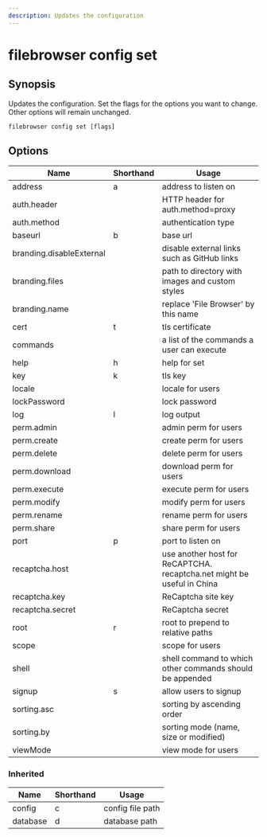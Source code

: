 ```yaml
---
description: Updates the configuration
---
```


# filebrowser config set

## Synopsis

Updates the configuration. Set the flags for the options
you want to change. Other options will remain unchanged.

```
filebrowser config set [flags]
```

## Options

| Name | Shorthand | Usage |
|------|-----------|-------|
|address|a|address to listen on|
|auth.header||HTTP header for auth.method=proxy|
|auth.method||authentication type|
|baseurl|b|base url|
|branding.disableExternal||disable external links such as GitHub links|
|branding.files||path to directory with images and custom styles|
|branding.name||replace 'File Browser' by this name|
|cert|t|tls certificate|
|commands||a list of the commands a user can execute|
|help|h|help for set|
|key|k|tls key|
|locale||locale for users|
|lockPassword||lock password|
|log|l|log output|
|perm.admin||admin perm for users|
|perm.create||create perm for users|
|perm.delete||delete perm for users|
|perm.download||download perm for users|
|perm.execute||execute perm for users|
|perm.modify||modify perm for users|
|perm.rename||rename perm for users|
|perm.share||share perm for users|
|port|p|port to listen on|
|recaptcha.host||use another host for ReCAPTCHA. recaptcha.net might be useful in China|
|recaptcha.key||ReCaptcha site key|
|recaptcha.secret||ReCaptcha secret|
|root|r|root to prepend to relative paths|
|scope||scope for users|
|shell||shell command to which other commands should be appended|
|signup|s|allow users to signup|
|sorting.asc||sorting by ascending order|
|sorting.by||sorting mode (name, size or modified)|
|viewMode||view mode for users|

### Inherited

| Name | Shorthand | Usage |
|------|-----------|-------|
|config|c|config file path|
|database|d|database path|

